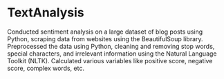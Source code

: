 # TextAnalysis
Conducted sentiment analysis on a large dataset of blog posts using Python, scraping data from websites using the BeautifulSoup library. Preprocessed the data using Python, cleaning and removing stop words, special characters, and irrelevant information using the Natural Language Toolkit (NLTK). Calculated various variables like positive score, negative score, complex words, etc.
